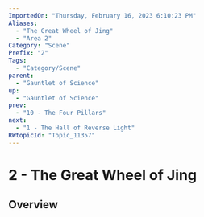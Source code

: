 ```yaml
---
ImportedOn: "Thursday, February 16, 2023 6:10:23 PM"
Aliases:
  - "The Great Wheel of Jing"
  - "Area 2"
Category: "Scene"
Prefix: "2"
Tags:
  - "Category/Scene"
parent:
  - "Gauntlet of Science"
up:
  - "Gauntlet of Science"
prev:
  - "10 - The Four Pillars"
next:
  - "1 - The Hall of Reverse Light"
RWtopicId: "Topic_11357"
---
```

# 2 - The Great Wheel of Jing
## Overview
